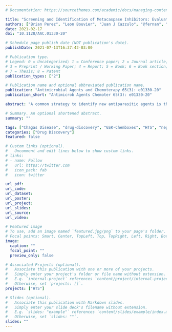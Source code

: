 ```yaml
---
# Documentation: https://sourcethemes.com/academic/docs/managing-content/

title: "Screening and Identification of Metacaspase Inhibitors: Evaluation of Inhibition Mechanism and Trypanocidal Activity"
authors: ["Brian Perez", "Leon Bouvier", "Juan J Cazzulo", "@fernan", "@emir", "Vanina E Alvarez"]
date: 2021-02-17
doi: "10.1128/AAC.01330-20"

# Schedule page publish date (NOT publication's date).
publishDate: 2021-07-13T16:37:42-03:00

# Publication type.
# Legend: 0 = Uncategorized; 1 = Conference paper; 2 = Journal article;
# 3 = Preprint / Working Paper; 4 = Report; 5 = Book; 6 = Book section;
# 7 = Thesis; 8 = Patent
publication_types: ["2"]

# Publication name and optional abbreviated publication name.
publication: "Antimicrobial Agents and Chemoterapy 65(3): e01330-20"
publication_short: "Antimicrob Agents Chemoter 65(3): e01330-20"

abstract: "A common strategy to identify new antiparasitic agents is the targeting of proteases, due to their essential contributions to parasite growth and development. Metacaspases (MCAs) are cysteine proteases present in fungi, protozoa, and plants. These enzymes, which are associated with crucial cellular events in trypanosomes, are absent in the human host, thus arising as attractive drug targets. To find new MCA inhibitors with trypanocidal activity, we adapted a continuous fluorescence enzymatic assay to a medium-throughput format and carried out screening of different compound collections, followed by the construction of dose-response curves for the most promising hits. We used MCA5 from Trypanosoma brucei (TbMCA5) as a model for the identification of inhibitors from the GlaxoSmithKline HAT and CHAGAS chemical boxes. We also assessed a third collection of nine compounds from the Maybridge database that had been identified by virtual screening as potential inhibitors of the cysteine peptidase falcipain-2 (clan CA) from Plasmodium falciparum Compound HTS01959 (from the Maybridge collection) was the most potent inhibitor, with a 50% inhibitory concentration (IC50) of 14.39 µM; it also inhibited other MCAs from T. brucei and Trypanosoma cruzi (TbMCA2, 4.14 µM; TbMCA3, 5.04 µM; TcMCA5, 151 µM). HTS01959 behaved as a reversible, slow-binding, and noncompetitive inhibitor of TbMCA2, with a mechanism of action that included redox components. Importantly, HTS01959 displayed trypanocidal activity against bloodstream forms of T. brucei and trypomastigote forms of T. cruzi, without cytotoxic effects on Vero cells. Thus, HTS01959 is a promising starting point to develop more specific and potent chemical structures to target MCAs."

# Summary. An optional shortened abstract.
summary: ""

tags: ["Chagas Disease", "drug-discovery", "GSK-Chemboxes", "HTS", "neglected diseases", "metacaspases", "inhibitors"]
categories: ["Drug Discovery"]
featured: false

# Custom links (optional).
#   Uncomment and edit lines below to show custom links.
# links:
# - name: Follow
#   url: https://twitter.com
#   icon_pack: fab
#   icon: twitter

url_pdf:
url_code:
url_dataset:
url_poster:
url_project:
url_slides:
url_source:
url_video:

# Featured image
# To use, add an image named `featured.jpg/png` to your page's folder. 
# Focal points: Smart, Center, TopLeft, Top, TopRight, Left, Right, BottomLeft, Bottom, BottomRight.
image:
  caption: ""
  focal_point: ""
  preview_only: false

# Associated Projects (optional).
#   Associate this publication with one or more of your projects.
#   Simply enter your project's folder or file name without extension.
#   E.g. `internal-project` references `content/project/internal-project/index.md`.
#   Otherwise, set `projects: []`.
projects: ["HTS"]

# Slides (optional).
#   Associate this publication with Markdown slides.
#   Simply enter your slide deck's filename without extension.
#   E.g. `slides: "example"` references `content/slides/example/index.md`.
#   Otherwise, set `slides: ""`.
slides: ""
---
```


